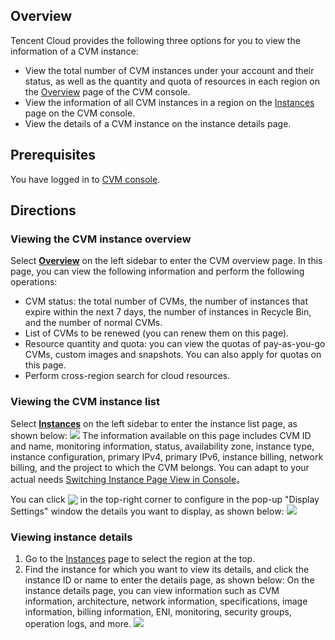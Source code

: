 ## Overview
Tencent Cloud provides the following three options for you to view the information of a CVM instance:
- View the total number of CVM instances under your account and their status, as well as the quantity and quota of resources in each region on the [Overview](https://console.cloud.tencent.com/cvm/overview) page of the CVM console.
- View the information of all CVM instances in a region on the [Instances](https://console.cloud.tencent.com/cvm/index) page on the CVM console.
- View the details of a CVM instance on the instance details page.

## Prerequisites

You have logged in to [CVM console](https://console.cloud.tencent.com/cvm/index).

## Directions
### Viewing the CVM instance overview

Select **[Overview](https://console.cloud.tencent.com/cvm/overview)** on the left sidebar to enter the CVM overview page.
In this page, you can view the following information and perform the following operations:

- CVM status: the total number of CVMs, the number of instances that expire within the next 7 days, the number of instances in Recycle Bin, and the number of normal CVMs.
- List of CVMs to be renewed (you can renew them on this page).
- Resource quantity and quota: you can view the quotas of pay-as-you-go CVMs, custom images and snapshots. You can also apply for quotas on this page.
- Perform cross-region search for cloud resources.

### Viewing the CVM instance list

Select **[Instances](https://console.cloud.tencent.com/cvm/index)** on the left sidebar to enter the instance list page, as shown below:
![](https://main.qcloudimg.com/raw/6d1d1e3312b92c4c32099df85e6e26b3.png)
The information available on this page includes CVM ID and name, monitoring information, status, availability zone, instance type, instance configuration, primary IPv4, primary IPv6, instance billing, network billing, and the project to which the CVM belongs.
<dx-alert infotype="explain" title="">
You can adapt to your actual needs [Switching Instance Page View in Console](https://intl.cloud.tencent.com/document/product/213/45918)。
</dx-alert>

You can click <img style="margin:-3px 0px" src="https://main.qcloudimg.com/raw/93d28b8ce995f53c460707e44038e0ad.png"></img> in the top-right corner to configure in the pop-up "Display Settings" window the details you want to display, as shown below:
![](https://main.qcloudimg.com/raw/824b948f247147cd538d696b0dbe6a28.png)

### Viewing instance details

1. Go to the [Instances](https://console.cloud.tencent.com/cvm/index) page to select the region at the top.
2. Find the instance for which you want to view its details, and click the instance ID or name to enter the details page, as shown below:
On the instance details page, you can view information such as CVM information, architecture, network information, specifications, image information, billing information, ENI, monitoring, security groups, operation logs, and more.
![](https://qcloudimg.tencent-cloud.cn/raw/c6cfd9bdb5ab7a9c67676d9a4f7ee925.png)

